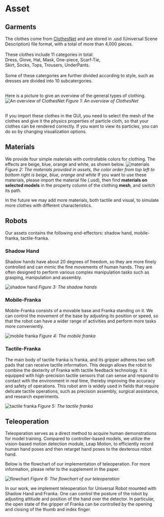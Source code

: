 # Asset
## Garments
The clothes come from [ClothesNet](https://arxiv.org/abs/2308.09987) and are stored in .usd (Universal Scene Description) file format, with a total of more than 4,000 pieces.</br></br>
These clothes include 11 categories in total:</br>
Dress, Glove, Hat, Mask, One-piece, Scarf-Tie,</br>
Skirt, Socks, Tops, Trousers, UnderPants.</br></br>
Some of these catergories are further divided according to style, such as dresses are divided into 10 subcatergories.</br></br>

Here is a picture to give an overview of the general types of clothing.
![An overview of ClothesNet](clothesnet.png)
*Figure 1: An overview of ClothesNet*
<!-- 引用clothesnet.png -->

</br>
If you import these clothes in the GUI, you need to select the mesh of the clothes and give it the physics properties of particle cloth, so that your clothes can be rendered correctly. If you want to view its particles, you can do so by changing visualization options.
</br>
<!-- 引用图片step1-4 -->

## Materials

We provide four simple materials with controllable colors for clothing. The effects are beige, blue, orange and white, as shown below.
![materials](materials.png)
*Figure 2: The materials provided in assets, the color order from top left to bottom right is beige, blue, orange and white*
If you want to use these materials, please import the material file (.usd), then find **materials on selected models** in the property column of the clothing **mesh**, and switch its path.

In the future we may add more materials, both tactile and visual, to simulate more clothes with different characteristics.</br>

## Robots

Our assets contains the following end-effectors: shadow hand, mobile-franka, tactile-franka.

### Shadow Hand
Shadow hands have about 20 degrees of freedom, so they are more finely controlled and can mimic the fine movements of human hands. They are often designed to perform various complex manipulation tasks such as grasping, manipulation and assembly.

![shadow hand](shadow_hands.png)
*Figure 3: The shadow hands*
<!-- 插入灵巧手图片 -->

### Mobile-Franka
Mobile-Franka consists of a movable base and Franka standing on it. We can control the movement of the base by adjusting its position or speed, so that the robot can have a wider range of activities and perform more tasks more conveniently.

![mobile franka](mobile_franka.png)
*Figure 4: The mobile franka*
<!-- 插入移动franka图片 -->

### Tactile-Franka

The main body of tactile franka is franka, and its gripper adheres two soft pads that can receive tactile information. This design allows the robot to combine the dexterity of Franka with tactile feedback technology. It is equipped with high-precision tactile sensors that can sense and respond to contact with the environment in real time, thereby improving the accuracy and safety of operations. This robot arm is widely used in fields that require delicate tactile operations, such as precision assembly, surgical assistance, and research experiments.
<!-- 插入Tactile franka 的图片 -->
![tactile franka](tactile-franka.png)
*Figure 5: The tactile franka*
</br>

## Teleoperation

Teleoperation serves as a direct method to acquire human demonstrations for model training. Compared to controller-based models, we utilize the vision-based motion detection module, Leap Motion, to efficiently record human hand poses and then retarget hand poses to the dexterous robot hand.

Below is the flowchart of our implementation of teleoperation. For more information, please refer to the supplement in the paper.
<!-- 插入flowchart -->
![flowchart](flowchart.png)
*Figure 6: The flowchart of our teleoperation*

In our work, we implement teleoperation for Universal Robot mounted with Shadow Hand and Franka. One can control the posture of the robot by adjusting attitude and position of the hand over the detector. In particular, the open state of the gripper of Franka can be controlled by the opening and closing of the thumb and index finger.




